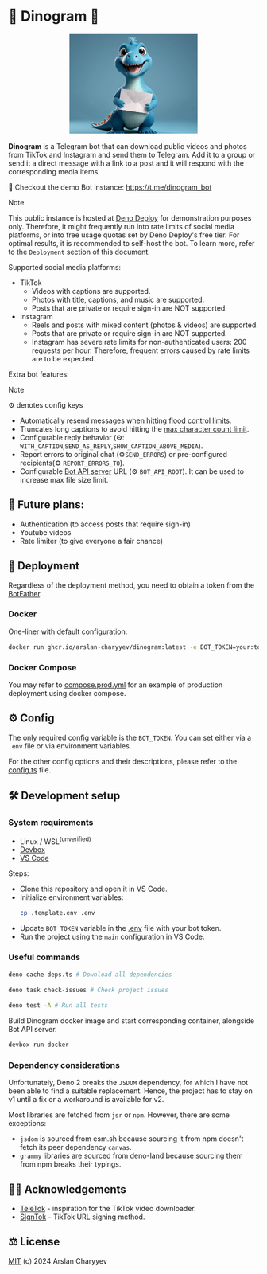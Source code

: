 # 🦕 Dinogram 📨

<div style="text-align:center"><img src="./assets/img/logo.jpg" height=200/></div>

**Dinogram** is a Telegram bot that can download public videos and photos from
TikTok and Instagram and send them to Telegram. Add it to a group or send it a
direct message with a link to a post and it will respond with the corresponding
media items.

🎁 Checkout the demo Bot instance: https://t.me/dinogram_bot

> [!NOTE]
> This public instance is hosted at [Deno Deploy](https://deno.com/deploy) for
> demonstration purposes only. Therefore, it might frequently run into rate
> limits of social media platforms, or into free usage quotas set by Deno
> Deploy's free tier. For optimal results, it is recommended to self-host the
> bot. To learn more, refer to the `Deployment` section of this document.

Supported social media platforms:

- TikTok
  - Videos with captions are supported.
  - Photos with title, captions, and music are supported.
  - Posts that are private or require sign-in are NOT supported.
- Instagram
  - Reels and posts with mixed content (photos & videos) are supported.
  - Posts that are private or require sign-in are NOT supported.
  - Instagram has severe rate limits for non-authenticated users: 200 requests
    per hour. Therefore, frequent errors caused by rate limits are to be
    expected.

Extra bot features:

> [!NOTE]
> ⚙️ denotes config keys

- Automatically resend messages when hitting
  [flood control limits](https://grammy.dev/advanced/flood).
- Truncates long captions to avoid hitting the
  [max character count limit](https://limits.tginfo.me/en).
- Configurable reply behavior (⚙️:
  `WITH_CAPTION`,`SEND_AS_REPLY`,`SHOW_CAPTION_ABOVE_MEDIA`).
- Report errors to original chat (⚙️`SEND_ERRORS`) or pre-configured
  recipients(⚙️ `REPORT_ERRORS_TO`).
- Configurable
  [Bot API server](https://core.telegram.org/bots/api#using-a-local-bot-api-server)
  URL (⚙️ `BOT_API_ROOT`). It can be used to increase max file size limit.

## 🔮 Future plans:

- Authentication (to access posts that require sign-in)
- Youtube videos
- Rate limiter (to give everyone a fair chance)

## 🚀 Deployment

Regardless of the deployment method, you need to obtain a token from the
[BotFather](https://telegram.me/BotFather).

### Docker

One-liner with default configuration:

```sh
docker run ghcr.io/arslan-charyyev/dinogram:latest -e BOT_TOKEN=your:token
```

### Docker Compose

You may refer to [compose.prod.yml](./compose.prod.yml) for an example of
production deployment using docker compose.

## ⚙️ Config

The only required config variable is the `BOT_TOKEN`. You can set either via a
`.env` file or via environment variables.

For the other config options and their descriptions, please refer to the
[config.ts](src/core/config.ts) file.

## 🛠️ Development setup

### System requirements

- Linux / WSL<sup>(unverified)</sup>
- [Devbox](https://www.jetify.com/devbox/docs/quickstart/)
- [VS Code](https://code.visualstudio.com/)

Steps:

- Clone this repository and open it in VS Code.
- Initialize environment variables:
  ```sh
  cp .template.env .env
  ```
- Update `BOT_TOKEN` variable in the [.env](.env) file with your bot token.
- Run the project using the `main` configuration in VS Code.

### Useful commands

```sh
deno cache deps.ts # Download all dependencies
```

```sh
deno task check-issues # Check project issues
```

```sh
deno test -A # Run all tests
```

Build Dinogram docker image and start corresponding container, alongside Bot API
server.

```sh
devbox run docker
```

### Dependency considerations

Unfortunately, Deno 2 breaks the `JSDOM` dependency, for which I have not been
able to find a suitable replacement. Hence, the project has to stay on v1 until
a fix or a workaround is available for v2.

Most libraries are fetched from `jsr` or `npm`. However, there are some
exceptions:

- `jsdom` is sourced from esm.sh because sourcing it from npm doesn't fetch its
  peer dependency `canvas`.
- `grammy` libraries are sourced from deno-land because sourcing them from npm
  breaks their typings.

## 🙏🏻 Acknowledgements

- [TeleTok](https://github.com/captaincolonelfox/TeleTok) - inspiration for the
  TikTok video downloader.
- [SignTok](https://github.com/pablouser1/SignTok) - TikTok URL signing method.

## ⚖️ License

[MIT](./LICENSE) (c) 2024 Arslan Charyyev

